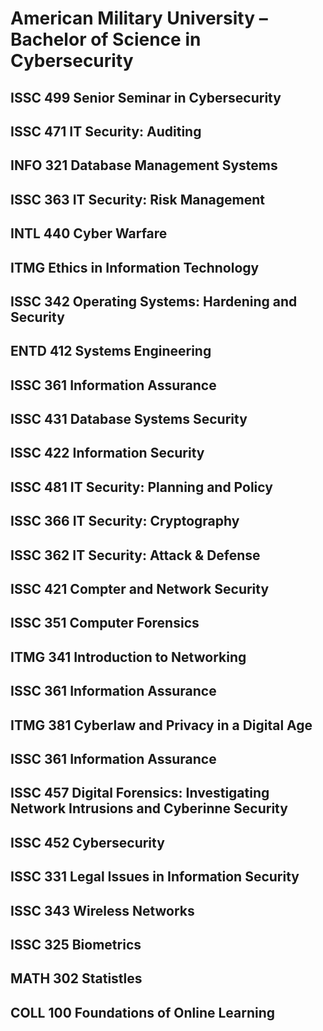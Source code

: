 # American Military University – Bachelor of Science in Cybersecurity

## ISSC 499 Senior Seminar in Cybersecurity

## ISSC 471 IT Security: Auditing

## INFO 321 Database Management Systems

## ISSC 363 IT Security: Risk Management

## INTL 440 Cyber Warfare

## ITMG Ethics in Information Technology

## ISSC 342 Operating Systems: Hardening and Security

## ENTD 412 Systems Engineering

## ISSC 361 Information Assurance

## ISSC 431 Database Systems Security

## ISSC 422 Information Security

## ISSC 481 IT Security: Planning and Policy

## ISSC 366 IT Security: Cryptography

## ISSC 362 IT Security: Attack & Defense

## ISSC 421 Compter and Network Security

## ISSC 351 Computer Forensics

## ITMG 341 Introduction to Networking

## ISSC 361 Information Assurance

## ITMG 381 Cyberlaw and Privacy in a Digital Age

## ISSC 361 Information Assurance

## ISSC 457 Digital Forensics: Investigating Network Intrusions and Cyberinne Security

## ISSC 452 Cybersecurity

## ISSC 331 Legal Issues in Information Security

## ISSC 343 Wireless Networks

## ISSC 325 Biometrics

## MATH 302 Statistles

## COLL 100 Foundations of Online Learning
